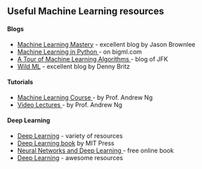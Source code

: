 ## Useful Machine Learning resources
#### Blogs
+ <a href="http://machinelearningmastery.com/">Machine Learning Mastery</a> - excellent blog by Jason Brownlee 
+ <a href="http://blog.bigml.com/2012/05/04/machine-learning-in-python-has-never-been-easier/" target="_blank">Machine Learning in Python </a> - on bigml.com
+ <a href="http://jamesfeltonkeith.com/2015/04/30/a-tour-of-machine-learning-algorithms/" target="_blank">A Tour of Machine Learning Algorithms </a> - blog of JFK
+ <a href="http://www.wildml.com/">Wild ML</a> - excellent blog by Denny Britz 

#### Tutorials
+ <a href="https://www.coursera.org/course/ml" target="_blank">Machine Learning Course </a> - by Prof. Andrew Ng
+ <a href="http://videolectures.net/andrew_ng/" target="_blank">Video Lectures </a> - by Prof. Andrew Ng

#### Deep Learning
+ <a href="http://deeplearning.net/"> Deep Learning</a> - variety of resources
+ <a href="http://www.deeplearningbook.org/"> Deep Learning book</a> by MIT Press
+ <a href="http://neuralnetworksanddeeplearning.com/"> Neural Networks and Deep Learning </a> - free online book
+ <a href="https://github.com/ChristosChristofidis/awesome-deep-learning/"> Deep Learning</a> - awesome resources

